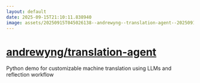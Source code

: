 ```yaml
---
layout: default
date: 2025-09-15T21:10:11.838940
image: assets/20250915T045026138--andrewyng--translation-agent--20250915T045258156--cropped.png
---
```


# [andrewyng/translation-agent](https://github.com/andrewyng/translation-agent)

Python demo for customizable machine translation using LLMs and reflection workflow

